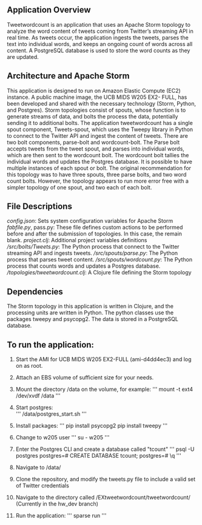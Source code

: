 ## Application Overview

Tweetwordcount is an application that uses an Apache Storm topology to analyze the word content of tweets coming from Twitter’s streaming API in real time. As tweets occur, the application ingests the tweets, parses the text into individual words, and keeps an ongoing count of words across all content. A PostgreSQL database is used to store the word counts as they are updated.

## Architecture and Apache Storm

This application is designed to run on Amazon Elastic Compute (EC2) instance. A public machine image, the UCB MIDS W205 EX2- FULL, has been developed and shared with the necessary technology (Storm, Python, and Postgres).
Storm topologies consist of spouts, whose function is to generate streams of data, and bolts the process the data, potentially sending it to additional bolts. The application tweetwordcount has a single spout component, Tweets-spout, which uses the Tweepy library in Python to connect to the Twitter API and ingest the content of tweets. There are two bolt components, parse-bolt and wordcount-bolt. The Parse bolt accepts tweets from the tweet spout, and parses into individual words, which are then sent to the wordcount bolt. The wordcount bolt tallies the individual words and updates the Postgres database.
It is possible to have multiple instances of each spout or bolt. The original recommendation for this topology was to have three spouts, three parse bolts, and two word count bolts. However, the topology appears to run more error free with a simpler topology of one spout, and two each of each bolt.

## File Descriptions

*config.json*: Sets system configuration variables for Apache Storm
*fabfile.py*, pass.py: These file defines custom actions to be performed before and after the submission of topologies. In this case, the remain blank.
*project.clj*: Additional project variables definitions
*/src/bolts/Tweets.py*: The Python process that connect to the Twitter streaming API and ingests tweets.
*/src/spouts/parse.py*: The Python process that parses tweet content.
*/src/spouts/wordcount.py*: The Python process that counts words and updates a Postgres database.
*/topologies/tweetwordcount.clj*: A Clojure file defining the Storm topology

## Dependencies

The Storm topology in this application is written in Clojure, and the processing units are written in Python. The python classes use the packages tweepy and psycopg2. The data is stored in a PostgreSQL database.

## To run the application:

1. Start the AMI for UCB MIDS W205 EX2-FULL (ami-d4dd4ec3) and log on as root.

2. Attach an EBS volume of sufficient size for your needs.

3. Mount the directory /data on the volume, for example:
'''
mount -t ext4 /dev/xvdf /data
'''
4. Start postgres:  
'''
/data/postgres_start.sh
'''
5. Install packages:
'''
   pip install psycopg2
   pip install tweepy
'''
6. Change to w205 user
'''
   su - w205
'''
7. Enter the Postgres CLI and create a database called "tcount"
'''
   psql -U postgres
   postgres=# CREATE DATABASE tcount;
   postgres=# \q
'''
8. Navigate to /data/

9. Clone the repository, and modify the tweets.py file to include a valid set of Twitter credentials

10. Navigate to the directory called /EXtweetwordcount/tweetwordcount/ (Currently in the hw_dev branch)

11. Run the application:
'''
    sparse run
'''

